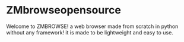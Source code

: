 # ZMbrowseopensource
Welcome to ZMBROWSE! a web browser made from scratch in python without any framework! it is made to be lightweight and easy to use.

